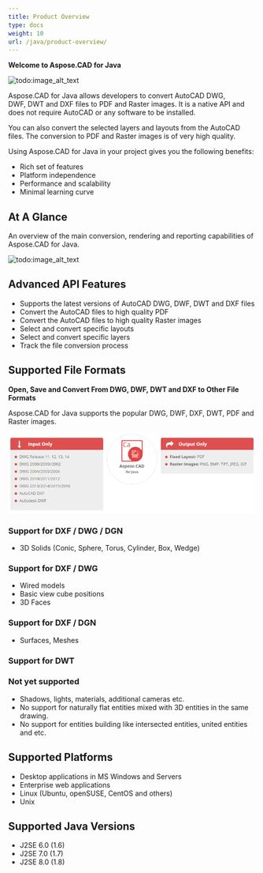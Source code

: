 ```yaml
---
title: Product Overview
type: docs
weight: 10
url: /java/product-overview/
---
```


**Welcome to Aspose.CAD for Java**

![todo:image_alt_text](http://i.imgur.com/qHeCKck.png)

Aspose.CAD for Java allows developers to convert AutoCAD DWG, DWF, DWT and DXF files to PDF and Raster images. It is a native API and does not require AutoCAD or any software to be installed.

You can also convert the selected layers and layouts from the AutoCAD files. The conversion to PDF and Raster images is of very high quality.

Using Aspose.CAD for Java in your project gives you the following benefits:

- Rich set of features
- Platform independence
- Performance and scalability
- Minimal learning curve




## **At A Glance**
An overview of the main conversion, rendering and reporting capabilities of Aspose.CAD for Java.

![todo:image_alt_text](http://i.imgur.com/vLNnhkj.png)
## **Advanced API Features**
- Supports the latest versions of AutoCAD DWG, DWF, DWT and DXF files
- Convert the AutoCAD files to high quality PDF
- Convert the AutoCAD files to high quality Raster images
- Select and convert specific layouts
- Select and convert specific layers
- Track the file conversion process
## **Supported File Formats**
**Open, Save and Convert From DWG, DWF, DWT and DXF to Other File Formats**

Aspose.CAD for Java supports the popular DWG, DWF, DXF, DWT, PDF and Raster images.

![todo:image_alt_text](product-overview_1.png)
### **Support for DXF / DWG / DGN**
- 3D Solids (Conic, Sphere, Torus, Cylinder, Box, Wedge)
### **Support for DXF / DWG**
- Wired models
- Basic view cube positions
- 3D Faces
### **Support for DXF / DGN**
- Surfaces, Meshes
### **Support for DWT**

### **Not yet supported**
- Shadows, lights, materials, additional cameras etc.
- No support for naturally flat entities mixed with 3D entities in the same drawing.
- No support for entities building like intersected entities, united entities and etc.
## **Supported Platforms**
- Desktop applications in MS Windows and Servers
- Enterprise web applications
- Linux (Ubuntu, openSUSE, CentOS and others)
- Unix
## **Supported Java Versions**
- J2SE 6.0 (1.6)
- J2SE 7.0 (1.7)
- J2SE 8.0 (1.8)
